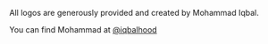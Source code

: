All logos are generously provided and created by Mohammad Iqbal.

You can find Mohammad at [@iqbalhood](https://github.com/iqbalhood)
